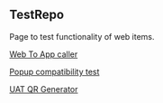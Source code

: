 ## TestRepo

Page to test functionality of web items.

[Web To App caller](http://www.lohjason.com/TestRepo/paytest)

[Popup compatibility test](http://www.lohjason.com/TestRepo/popuptest)

[UAT QR Generator](http://www.lohjason.com/TestRepo/generator)
